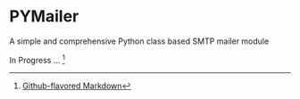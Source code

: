 # PYMailer

A simple and comprehensive Python class based SMTP mailer module

In Progress ... [^1]

[^1]: [Github-flavored Markdown](https://guides.github.com/features/mastering-markdown/)
